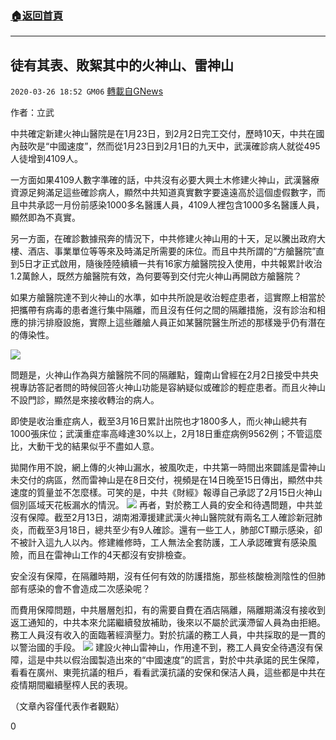 ###  [:house:返回首頁](https://github.com/ourhimalayas/txt)
---

## 徒有其表、敗絮其中的火神山、雷神山
`2020-03-26 18:52 GM06` [轉載自GNews](https://gnews.org/zh-hant/153710/)

作者：立武

中共確定新建火神山醫院是在1月23日，到2月2日完工交付，歷時10天，中共在國內鼓吹是“中國速度”，然而從1月23日到2月1日的九天中，武漢確診病人就從495人徒增到4109人。

一方面如果4109人數字準確的話，中共沒有必要大興土木修建火神山，武漢醫療資源足夠滿足這些確診病人，顯然中共知道真實數字要遠遠高於這個虛假數字，而且中共承認一月份前感染1000多名醫護人員，4109人裡包含1000多名醫護人員，顯然即為不真實。

另一方面，在確診數據飛奔的情況下，中共修建火神山用的十天，足以騰出政府大樓、酒店、事業單位等等來及時滿足所需要的床位。而且中共所謂的“方艙醫院”直到5日才正式啟用，隨後陸陸續續一共有16家方艙醫院投入使用，中共報累計收治1.2萬餘人，既然方艙醫院有效，為何要等到交付完火神山再開啟方艙醫院？

如果方艙醫院達不到火神山的水準，如中共所說是收治輕症患者，這實際上相當於把攜帶有病毒的患者進行集中隔離，而且沒有任何之間的隔離措施，沒有診治和相應的排污排廢設施，實際上這些離艙人員正如某醫院醫生所述的那樣幾乎仍有潛在的傳染性。

![](https://s3-ap-northeast-1.amazonaws.com/news.guo.offload.media/wp-content/uploads/2020/03/26185122/78-1.jpg)

問題是，火神山作為與方艙醫院不同的隔離點，鐘南山曾經在2月2日接受中共央視專訪答記者問的時候回答火神山功能是容納疑似或確診的輕症患者。而且火神山不設門診，顯然是來接收轉治的病人。

即使是收治重症病人，截至3月16日累計出院也才1800多人，而火神山總共有1000張床位；武漢重症率高峰達30%以上，2月18日重症病例9562例；不管這麼比，大動干戈的結果似乎不盡如人意。

拋開作用不說，網上傳的火神山漏水，被風吹走，中共第一時間出來闢謠是雷神山未交付的病區，然而雷神山是在8日交付，視頻是在14日晚至15日傳出，顯然中共速度的質量並不怎麼樣。可笑的是，中共《財經》報導自己承認了2月15日火神山個別區域天花板漏水的情況。
![](https://s3-ap-northeast-1.amazonaws.com/news.guo.offload.media/wp-content/uploads/2020/03/26185018/77-1.png)
再者，對於務工人員的安全和待遇問題，中共並沒有保障。截至2月13日，湖南湘潭援建武漢火神山醫院就有兩名工人確診新冠肺炎，而截至3月18日，總共至少有9人確診。還有一些工人，肺部CT顯示感染，卻不被計入這九人以內。修建維修時，工人無法全套防護，工人承認確實有感染風險，而且在雷神山工作的4天都沒有安排檢查。

安全沒有保障，在隔離時期，沒有任何有效的防護措施，那些核酸檢測陰性的但肺部有感染的會不會造成二次感染呢？

而費用保障問題，中共層層剋扣，有的需要自費在酒店隔離，隔離期滿沒有接收到返工通知的，中共本來允諾繼續發放補助，後來以不屬於武漢滯留人員為由拒絕。務工人員沒有收入的面臨著經濟壓力。對於抗議的務工人員，中共採取的是一貫的以警治國的手段。
![](https://s3-ap-northeast-1.amazonaws.com/news.guo.offload.media/wp-content/uploads/2020/03/26185040/79.jpg)
建設火神山雷神山，作用達不到，務工人員安全待遇沒有保障，這是中共以假治國製造出來的“中國速度”的謊言，對於中共承諾的民生保障，看看在廣州、東莞抗議的租戶，看看武漢抗議的安保和保洁人員，這些都是中共在疫情期間繼續壓榨人民的表現。

（文章內容僅代表作者觀點）

0
